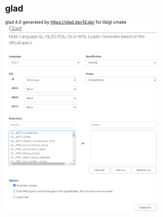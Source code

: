 # glad
glad 4.0 generated by https://glad.dav1d.de/ for libigl cmake
![alt text](https://raw.githubusercontent.com/QiRainwoodwood/glad/main/img.PNG)
